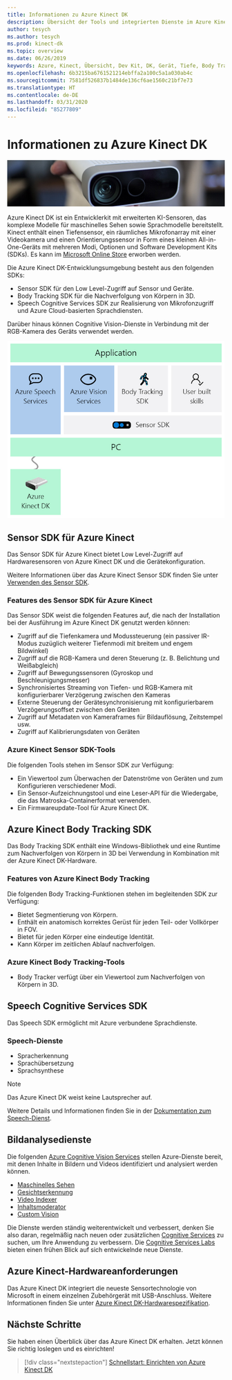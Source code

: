 ```yaml
---
title: Informationen zu Azure Kinect DK
description: Übersicht der Tools und integrierten Dienste im Azure Kinect Developer Kit (DK).
author: tesych
ms.author: tesych
ms.prod: kinect-dk
ms.topic: overview
ms.date: 06/26/2019
keywords: Azure, Kinect, Übersicht, Dev Kit, DK, Gerät, Tiefe, Body Tracking, Sprache, Cognitive Services, SDKs, SDK, Firmware
ms.openlocfilehash: 6b3215ba6761521214ebffa2a100c5a1a030ab4c
ms.sourcegitcommit: 7581df526837b1484de136cf6ae1560c21bf7e73
ms.translationtype: HT
ms.contentlocale: de-DE
ms.lasthandoff: 03/31/2020
ms.locfileid: "85277809"
---
```

# <a name="about-azure-kinect-dk"></a>Informationen zu Azure Kinect DK

 ![Azure Kinect DK](./media/index/device-image.jpg)

Azure Kinect DK ist ein Entwicklerkit mit erweiterten KI-Sensoren, das komplexe Modelle für maschinelles Sehen sowie Sprachmodelle bereitstellt.  Kinect enthält einen Tiefensensor, ein räumliches Mikrofonarray mit einer Videokamera und einen Orientierungssensor in Form eines kleinen All-in-One-Geräts mit mehreren Modi, Optionen und Software Development Kits (SDKs). Es kann im [Microsoft Online Store](https://www.microsoft.com/p/azure-kinect-dk/8pp5vxmd9nhq) erworben werden.

Die Azure Kinect DK-Entwicklungsumgebung besteht aus den folgenden SDKs:

- Sensor SDK für den Low Level-Zugriff auf Sensor und Geräte.
- Body Tracking SDK für die Nachverfolgung von Körpern in 3D.
- Speech Cognitive Services SDK zur Realisierung von Mikrofonzugriff und Azure Cloud-basierten Sprachdiensten.

Darüber hinaus können Cognitive Vision-Dienste in Verbindung mit der RGB-Kamera des Geräts verwendet werden.

   ![Diagramm der Azure Kinect SDKs](./media/quickstarts/sdk-diagram.jpg)

## <a name="azure-kinect-sensor-sdk"></a>Sensor SDK für Azure Kinect

Das Sensor SDK für Azure Kinect bietet Low Level-Zugriff auf Hardwaresensoren von Azure Kinect DK und die Gerätekonfiguration.

Weitere Informationen über das Azure Kinect Sensor SDK finden Sie unter [Verwenden des Sensor SDK](about-sensor-sdk.md).

### <a name="azure-kinect-sensor-sdk-features"></a>Features des Sensor SDK für Azure Kinect

Das Sensor SDK weist die folgenden Features auf, die nach der Installation bei der Ausführung im Azure Kinect DK genutzt werden können:

- Zugriff auf die Tiefenkamera und Modussteuerung (ein passiver IR-Modus zuzüglich weiterer Tiefenmodi mit breitem und engem Bildwinkel) 
- Zugriff auf die RGB-Kamera und deren Steuerung (z. B. Belichtung und Weißabgleich) 
- Zugriff auf Bewegungssensoren (Gyroskop und Beschleunigungsmesser) 
- Synchronisiertes Streaming von Tiefen- und RGB-Kamera mit konfigurierbarer Verzögerung zwischen den Kameras 
- Externe Steuerung der Gerätesynchronisierung mit konfigurierbarem Verzögerungsoffset zwischen den Geräten 
- Zugriff auf Metadaten von Kameraframes für Bildauflösung, Zeitstempel usw. 
- Zugriff auf Kalibrierungsdaten von Geräten 

### <a name="azure-kinect-sensor-sdk-tools"></a>Azure Kinect Sensor SDK-Tools

Die folgenden Tools stehen im Sensor SDK zur Verfügung:

- Ein Viewertool zum Überwachen der Datenströme von Geräten und zum Konfigurieren verschiedener Modi.
- Ein Sensor-Aufzeichnungstool und eine Leser-API für die Wiedergabe, die das Matroska-Containerformat verwenden.
- Ein Firmwareupdate-Tool für Azure Kinect DK.

## <a name="azure-kinect-body-tracking-sdk"></a>Azure Kinect Body Tracking SDK

Das Body Tracking SDK enthält eine Windows-Bibliothek und eine Runtime zum Nachverfolgen von Körpern in 3D bei Verwendung in Kombination mit der Azure Kinect DK-Hardware.

### <a name="azure-kinect-body-tracking-features"></a>Features von Azure Kinect Body Tracking

Die folgenden Body Tracking-Funktionen stehen im begleitenden SDK zur Verfügung:

- Bietet Segmentierung von Körpern.
- Enthält ein anatomisch korrektes Gerüst für jeden Teil- oder Vollkörper in FOV.
- Bietet für jeden Körper eine eindeutige Identität.
- Kann Körper im zeitlichen Ablauf nachverfolgen.

### <a name="azure-kinect-body-tracking-tools"></a>Azure Kinect Body Tracking-Tools

- Body Tracker verfügt über ein Viewertool zum Nachverfolgen von Körpern in 3D.

## <a name="speech-cognitive-services-sdk"></a>Speech Cognitive Services SDK

Das Speech SDK ermöglicht mit Azure verbundene Sprachdienste.

### <a name="speech-services"></a>Speech-Dienste

- Spracherkennung
- Sprachübersetzung
- Sprachsynthese

>[!NOTE]
>Das Azure Kinect DK weist keine Lautsprecher auf.

Weitere Details und Informationen finden Sie in der [Dokumentation zum Speech-Dienst](https://docs.microsoft.com/azure/cognitive-services/speech-service/).

## <a name="vision-services"></a>Bildanalysedienste

Die folgenden [Azure Cognitive Vision Services](https://azure.microsoft.com/services/cognitive-services/directory/vision/) stellen Azure-Dienste bereit, mit denen Inhalte in Bildern und Videos identifiziert und analysiert werden können.

- [Maschinelles Sehen](https://azure.microsoft.com/services/cognitive-services/computer-vision/)
- [Gesichtserkennung](https://azure.microsoft.com/services/cognitive-services/face/)
- [Video Indexer](https://azure.microsoft.com/services/media-services/video-indexer/)
- [Inhaltsmoderator](https://azure.microsoft.com/services/cognitive-services/content-moderator/)
- [Custom Vision](https://azure.microsoft.com/services/cognitive-services/custom-vision-service/)

Die Dienste werden ständig weiterentwickelt und verbessert, denken Sie also daran, regelmäßig nach neuen oder zusätzlichen [Cognitive Services](https://azure.microsoft.com/services/cognitive-services/) zu suchen, um Ihre Anwendung zu verbessern. Die [Cognitive Services Labs](https://labs.cognitive.microsoft.com/) bieten einen frühen Blick auf sich entwickelnde neue Dienste.

## <a name="azure-kinect-hardware-requirements"></a>Azure Kinect-Hardwareanforderungen

Das Azure Kinect DK integriert die neueste Sensortechnologie von Microsoft in einem einzelnen Zubehörgerät mit USB-Anschluss. Weitere Informationen finden Sie unter [Azure Kinect DK-Hardwarespezifikation](hardware-specification.md).

## <a name="next-steps"></a>Nächste Schritte

Sie haben einen Überblick über das Azure Kinect DK erhalten. Jetzt können Sie richtig loslegen und es einrichten!

> [!div class="nextstepaction"]
>[Schnellstart: Einrichten von Azure Kinect DK](set-up-azure-kinect-dk.md)

